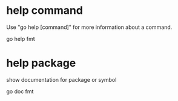 # help command
Use "go help [command]" for more information about a command.

  go help fmt

# help package
show documentation for package or symbol

  go doc fmt
